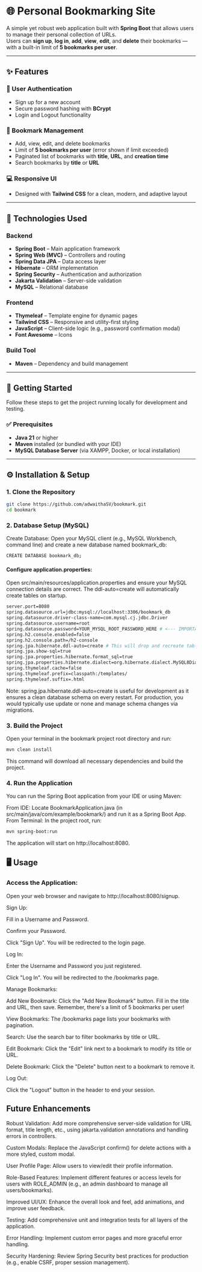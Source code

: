 # 🌐 Personal Bookmarking Site

A simple yet robust web application built with **Spring Boot** that allows users to manage their personal collection of URLs.  
Users can **sign up**, **log in**, **add**, **view**, **edit**, and **delete** their bookmarks — with a built-in limit of **5 bookmarks per user**.

---

## ✨ Features

### 🔐 User Authentication
- Sign up for a new account  
- Secure password hashing with **BCrypt**  
- Login and Logout functionality  

### 🔖 Bookmark Management
- Add, view, edit, and delete bookmarks  
- Limit of **5 bookmarks per user** (error shown if limit exceeded)  
- Paginated list of bookmarks with **title**, **URL**, and **creation time**  
- Search bookmarks by **title** or **URL**  

### 💻 Responsive UI
- Designed with **Tailwind CSS** for a clean, modern, and adaptive layout  

---

## 🚀 Technologies Used

### Backend
- **Spring Boot** – Main application framework  
- **Spring Web (MVC)** – Controllers and routing  
- **Spring Data JPA** – Data access layer  
- **Hibernate** – ORM implementation  
- **Spring Security** – Authentication and authorization  
- **Jakarta Validation** – Server-side validation  
- **MySQL** – Relational database  

### Frontend
- **Thymeleaf** – Template engine for dynamic pages  
- **Tailwind CSS** – Responsive and utility-first styling  
- **JavaScript** – Client-side logic (e.g., password confirmation modal)  
- **Font Awesome** – Icons  

### Build Tool
- **Maven** – Dependency and build management  

---

## 🏁 Getting Started

Follow these steps to get the project running locally for development and testing.

### ✅ Prerequisites
- **Java 21** or higher  
- **Maven** installed (or bundled with your IDE)  
- **MySQL Database Server** (via XAMPP, Docker, or local installation)

---

## ⚙️ Installation & Setup

### 1. Clone the Repository
```bash
git clone https://github.com/adwaithaSV/bookmark.git
cd bookmark
```

### 2. Database Setup (MySQL)
 
Create Database:
Open your MySQL client (e.g., MySQL Workbench, command line) and create a new database named bookmark_db:
```bash
CREATE DATABASE bookmark_db;
```
#### Configure application.properties:

Open src/main/resources/application.properties and ensure your MySQL connection details are correct. The ddl-auto=create will automatically create tables on startup.
```bash
server.port=8080
spring.datasource.url=jdbc:mysql://localhost:3306/bookmark_db
spring.datasource.driver-class-name=com.mysql.cj.jdbc.Driver
spring.datasource.username=root
spring.datasource.password=YOUR_MYSQL_ROOT_PASSWORD_HERE # <--- IMPORTANT: Replace with your actual MySQL password
spring.h2.console.enabled=false
spring.h2.console.path=/h2-console
spring.jpa.hibernate.ddl-auto=create # This will drop and recreate tables on every app restart
spring.jpa.show-sql=true
spring.jpa.properties.hibernate.format_sql=true
spring.jpa.properties.hibernate.dialect=org.hibernate.dialect.MySQL8Dialect
spring.thymeleaf.cache=false
spring.thymeleaf.prefix=classpath:/templates/
spring.thymeleaf.suffix=.html
```
Note: spring.jpa.hibernate.ddl-auto=create is useful for development as it ensures a clean database schema on every restart. For production, you would typically use update or none and manage schema changes via migrations.

### 3. Build the Project
Open your terminal in the bookmark project root directory and run:
```bash
mvn clean install
```
This command will download all necessary dependencies and build the project.

### 4. Run the Application
   
You can run the Spring Boot application from your IDE or using Maven:

From IDE: Locate BookmarkApplication.java (in src/main/java/com/example/bookmark/) and run it as a Spring Boot App.
From Terminal: In the project root, run:
```bash
mvn spring-boot:run
```
The application will start on http://localhost:8080.

## 🖥️ Usage
### Access the Application:
Open your web browser and navigate to http://localhost:8080/signup.

Sign Up:

Fill in a Username and Password.

Confirm your Password.

Click "Sign Up". You will be redirected to the login page.

Log In:

Enter the Username and Password you just registered.

Click "Log In". You will be redirected to the /bookmarks page.

Manage Bookmarks:

Add New Bookmark: Click the "Add New Bookmark" button. Fill in the title and URL, then save. Remember, there's a limit of 5 bookmarks per user!

View Bookmarks: The /bookmarks page lists your bookmarks with pagination.

Search: Use the search bar to filter bookmarks by title or URL.

Edit Bookmark: Click the "Edit" link next to a bookmark to modify its title or URL.

Delete Bookmark: Click the "Delete" button next to a bookmark to remove it.

Log Out:

Click the "Logout" button in the header to end your session.

## Future Enhancements
Robust Validation: Add more comprehensive server-side validation for URL format, title length, etc., using jakarta.validation annotations and handling errors in controllers.

Custom Modals: Replace the JavaScript confirm() for delete actions with a more styled, custom modal.

User Profile Page: Allow users to view/edit their profile information.

Role-Based Features: Implement different features or access levels for users with ROLE_ADMIN (e.g., an admin dashboard to manage all users/bookmarks).

Improved UI/UX: Enhance the overall look and feel, add animations, and improve user feedback.

Testing: Add comprehensive unit and integration tests for all layers of the application.

Error Handling: Implement custom error pages and more graceful error handling.

Security Hardening: Review Spring Security best practices for production (e.g., enable CSRF, proper session management).
